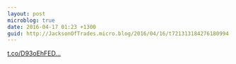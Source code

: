 ```yaml
---
layout: post
microblog: true
date: 2016-04-17 01:23 +1300
guid: http://JacksonOfTrades.micro.blog/2016/04/16/t721313184276180994.html
---
```

[t.co/D93oEhFED...](https://t.co/D93oEhFEDX)
